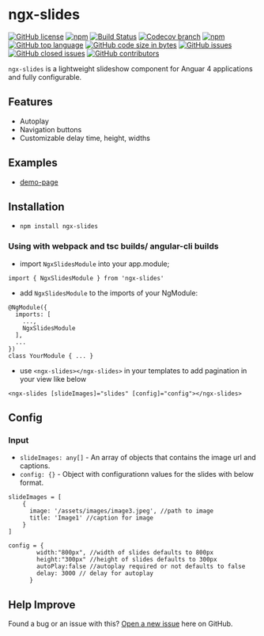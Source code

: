 # ngx-slides

[![GitHub license](https://img.shields.io/github/license/manishjanky/ngx-slides.svg)](https://github.com/me-and/mdf/blob/master/LICENSE)
[![npm](https://img.shields.io/npm/v/ngx-slides.svg)]()
[![Build Status](https://travis-ci.org/manishjanky/ngx-slides.svg?branch=master)](https://travis-ci.org/manishjanky/ngx-slides)
[![Codecov branch](https://codecov.io/gh/manishjanky/ngx-slides/branch/master/graphs/badge.svg)]()
[![npm](https://img.shields.io/npm/dt/ngx-slides.svg)]()
[![GitHub top language](https://img.shields.io/github/languages/top/manishjanky/ngx-slides.svg)]()
[![GitHub code size in bytes](https://img.shields.io/github/languages/code-size/manishjanky/ngx-slides.svg)]()
[![GitHub issues](https://img.shields.io/github/issues/manishjanky/ngx-slides.svg)]()
[![GitHub closed issues](https://img.shields.io/github/issues-closed/manishjanky/ngx-slides.svg)]()
[![GitHub contributors](https://img.shields.io/github/contributors/manishjanky/ngx-slides.svg)]()

`ngx-slides` is a lightweight slideshow component for Anguar 4 applications and fully configurable.

## Features
* Autoplay
* Navigation buttons
* Customizable delay time, height, widths 

## Examples

* [demo-page](https://manishjanky.github.io/ngx-slides/)

## Installation

* `npm install ngx-slides`

### Using with webpack and tsc builds/ angular-cli builds

* import `NgxSlidesModule` into your app.module;
````
import { NgxSlidesModule } from 'ngx-slides'
````
* add `NgxSlidesModule` to the imports of your NgModule:
`````
@NgModule({
  imports: [
    ...,
    NgxSlidesModule
  ],
  ...
})
class YourModule { ... }
`````

* use `<ngx-slides></ngx-slides>` in your templates to add pagination in your view like below

````
<ngx-slides [slideImages]="slides" [config]="config"></ngx-slides>
````

## Config

### Input

* `slideImages: any[]` - An array of objects that contains the image url and captions.
* `config: {}` - Object with configurationn values for the slides with below format.

````
slideImages = [
    {
      image: '/assets/images/image3.jpeg', //path to image
      title: 'Image1' //caption for image
    }
]
````
````
config = {
        width:"800px", //width of slides defaults to 800px
        height:"300px" //height of slides defaults to 300px
        autoPlay:false //autoplay required or not defaults to false
        delay: 3000 // delay for autoplay
      }
````

## Help Improve

Found a bug or an issue with this? [Open a new issue](https://github.com/manishjanky/ngx-slides/issues) here on GitHub.
